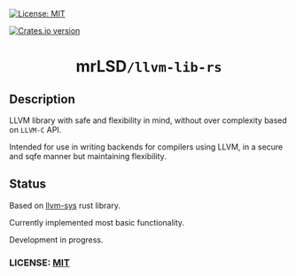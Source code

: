 [![License: MIT](https://img.shields.io/badge/License-MIT-yellow.svg)](https://opensource.org/licenses/MIT)
<!-- [![Lints](https://github.com/mrLSD/z-rose/actions/workflows/lints.yml/badge.svg)](https://github.com/mrLSD/llvm-lib-rs/actions/workflows/lints.yml) 
[![Tests](https://github.com/mrLSD/z-rose/actions/workflows/tests.yml/badge.svg)](https://github.com/mrLSD/llvm-lib-rs/actions/workflows/tests.yml) -->
[![Crates.io version](https://img.shields.io/crates/v/llvm-lib.svg?style=flat-square)](https://crates.io/crates/llvm-lib)


<div style="text-align: center;">
    <h1>mrLSD<code>/llvm-lib-rs</code></h1>
</div>

## Description

LLVM library with safe and flexibility in mind, without over complexity based on `LLVM-C` API.

Intended for use in writing backends for compilers using LLVM, in a secure and sqfe manner but
maintaining flexibility.

## Status

Based on [llvm-sys](https://crates.io/crates/llvm-sys) rust library.

Currently implemented most basic functionality.

Development in progress.

### LICENSE: [MIT](LICENSE)
